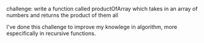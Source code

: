 challenge: write a function called productOfArray which takes in an array of numbers and returns the product of them all

I've done this challenge to improve my knowlege in algorithm, more especifically in recursive functions.
